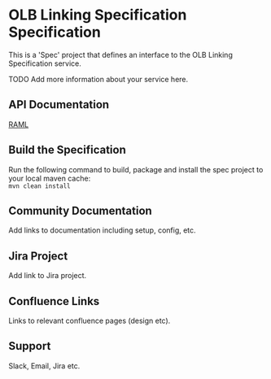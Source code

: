 # OLB Linking Specification Specification
This is a 'Spec' project that defines an interface to the OLB Linking Specification service.

TODO Add more information about your service here.

## API Documentation
[RAML](./src/main/resources/api.raml)

## Build the Specification
Run the following command to build, package and install the spec project to your local maven cache:  
`mvn clean install`

## Community Documentation

Add links to documentation including setup, config, etc.

## Jira Project

Add link to Jira project.

## Confluence Links
Links to relevant confluence pages (design etc).

## Support

Slack, Email, Jira etc.